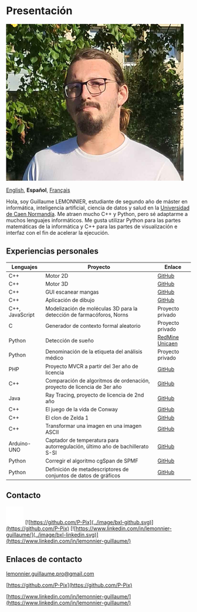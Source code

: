 # Presentación

![Photo de profile](../image/PP.png)

[English][EN],
**Español**,
[Français][FR]

[EN]:README.en.md
[FR]:README.fr.md

Hola, soy Guillaume LEMONNIER, estudiante de segundo año de máster en informática, inteligencia artificial, ciencia de datos y salud en la [Universidad de Caen Normandía](https://www.unicaen.fr/). Me atraen mucho C++ y Python, pero sé adaptarme a muchos lenguajes informáticos. Me gusta utilizar Python para las partes matemáticas de la informática y C++ para las partes de visualización e interfaz con el fin de acelerar la ejecución.

## Experiencias personales

|Lenguajes|Proyecto|Enlace|
|-|-|-|
|C++|Motor 2D|[GitHub](https://github.com/P-Pix/2DMotor)|
|C++|Motor 3D|[GitHub](https://github.com/P-Pix/3DMotorRayTracing)|
|C++|GUI escanear mangas|[GitHub](https://github.com/P-Pix/ScanGUI)|
|C++|Aplicación de dibujo|[GitHub](https://github.com/P-Pix/DrawingApp)|
|C++, JavaScript|Modelización de moléculas 3D para la detección de farmacóforos, Norns|Proyecto privado|
|C|Generador de contexto formal aleatorio|Proyecto privado|
|Python|Detección de sueño|[RedMine Unicaen](https://redmine-etu.unicaen.fr/projects/projet_comete)|
|Python|Denominación de la etiqueta del análisis médico|Proyecto privado|
|PHP|Proyecto MVCR a partir del 3er año de licencia|[GitHub](https://github.com/P-Pix/PHP-MVCR)|
|C++|Comparación de algoritmos de ordenación, proyecto de licencia de 3er año|[GitHub](https://github.com/P-Pix/Sorting-Algoithm-Listing)|
|Java|Ray Tracing, proyecto de licencia de 2nd año|[GitHub](https://github.com/P-Pix/RayTracing)|
|C++|El juego de la vida de Conway|[GitHub](https://github.com/P-Pix/ConwayLife)|
|C++|El clon de Zelda 1|[GitHub](https://github.com/P-Pix/clone_zelda)|
|C++|Transformar una imagen en una imagen ASCII|[GitHub](https://github.com/P-Pix/ascii_image)|
|Arduino-UNO|Captador de temperatura para autorregulación, último año de bachillerato S-SI|[GitHub](https://github.com/P-Pix/capteur_temperature)|
|Python|Corregir el algoritmo cgSpan de SPMF|[GitHub](https://github.com/P-Pix/cgSpan)|
|Python|Definición de metadescriptores de conjuntos de datos de gráficos|[GitHub](https://github.com/P-Pix/meta-descripteur-dataset-graphs)|

## Contacto

[![mailto:lemonnier.guillaume.pro@gmail.com](../image/bxl-mail.svg)](mailto:lemonnier.guillaume.pro@gmail.com)
[![https://github.com/P-Pix](../image/bxl-github.svg)](https://github.com/P-Pix)
[![https://www.linkedin.com/in/lemonnier-guillaume/](../image/bxl-linkedin.svg)](https://www.linkedin.com/in/lemonnier-guillaume/)

## Enlaces de contacto

[lemonnier.guillaume.pro@gmail.com](mailto:lemonnier.guillaume.pro@gmail.com)

[https://github.com/P-Pix](https://github.com/P-Pix)

[https://www.linkedin.com/in/lemonnier-guillaume/](https://www.linkedin.com/in/lemonnier-guillaume/)
